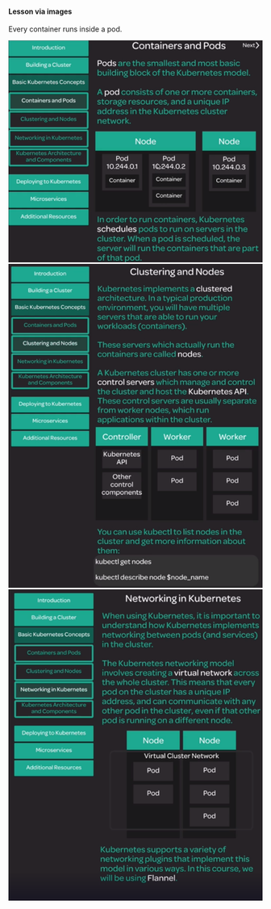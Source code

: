 #### Lesson via images

Every container runs inside a pod.

![image](./pod.png)
![nodes](./nodes.png)
![network](./network.png)
